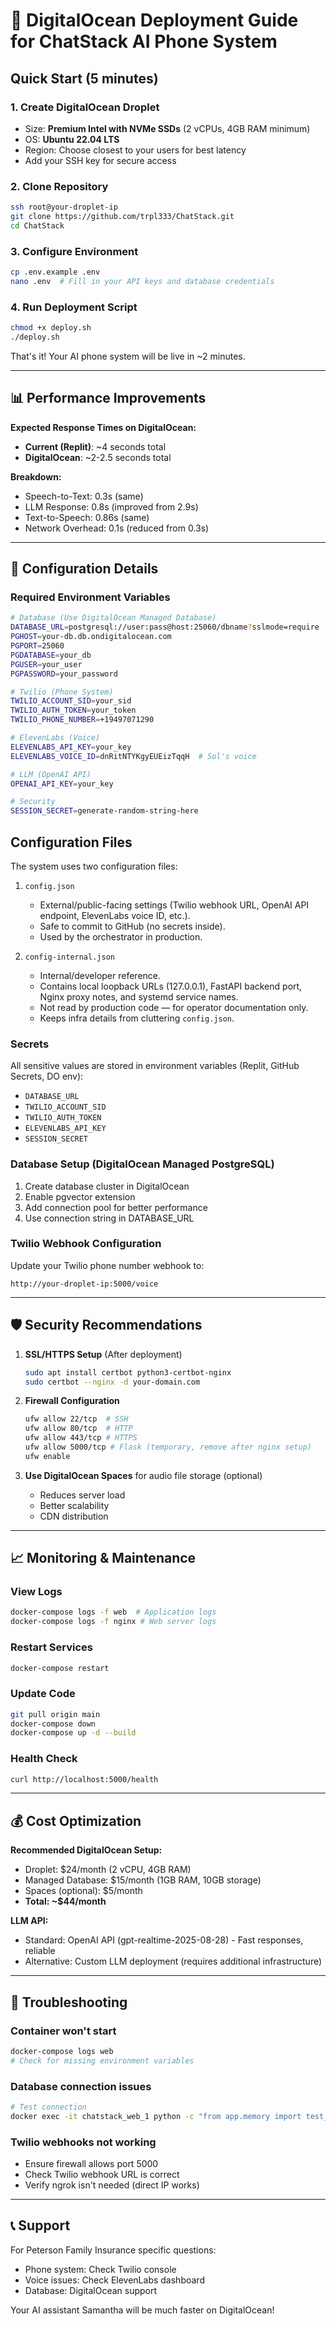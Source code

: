 # 🚀 DigitalOcean Deployment Guide for ChatStack AI Phone System

## Quick Start (5 minutes)

### 1. Create DigitalOcean Droplet
- Size: **Premium Intel with NVMe SSDs** (2 vCPUs, 4GB RAM minimum)
- OS: **Ubuntu 22.04 LTS**
- Region: Choose closest to your users for best latency
- Add your SSH key for secure access

### 2. Clone Repository
```bash
ssh root@your-droplet-ip
git clone https://github.com/trpl333/ChatStack.git
cd ChatStack
```

### 3. Configure Environment
```bash
cp .env.example .env
nano .env  # Fill in your API keys and database credentials
```

### 4. Run Deployment Script
```bash
chmod +x deploy.sh
./deploy.sh
```

That's it! Your AI phone system will be live in ~2 minutes.

---

## 📊 Performance Improvements

**Expected Response Times on DigitalOcean:**
- **Current (Replit)**: ~4 seconds total
- **DigitalOcean**: ~2-2.5 seconds total

**Breakdown:**
- Speech-to-Text: 0.3s (same)
- LLM Response: 0.8s (improved from 2.9s)
- Text-to-Speech: 0.86s (same)
- Network Overhead: 0.1s (reduced from 0.3s)

---

## 🔧 Configuration Details

### Required Environment Variables
```bash
# Database (Use DigitalOcean Managed Database)
DATABASE_URL=postgresql://user:pass@host:25060/dbname?sslmode=require
PGHOST=your-db.db.ondigitalocean.com
PGPORT=25060
PGDATABASE=your_db
PGUSER=your_user
PGPASSWORD=your_password

# Twilio (Phone System)
TWILIO_ACCOUNT_SID=your_sid
TWILIO_AUTH_TOKEN=your_token
TWILIO_PHONE_NUMBER=+19497071290

# ElevenLabs (Voice)
ELEVENLABS_API_KEY=your_key
ELEVENLABS_VOICE_ID=dnRitNTYKgyEUEizTqqH  # Sol's voice

# LLM (OpenAI API)
OPENAI_API_KEY=your_key

# Security
SESSION_SECRET=generate-random-string-here
```
## Configuration Files

The system uses two configuration files:

1. `config.json`  
   - External/public-facing settings (Twilio webhook URL, OpenAI API endpoint, ElevenLabs voice ID, etc.).  
   - Safe to commit to GitHub (no secrets inside).  
   - Used by the orchestrator in production.

2. `config-internal.json`  
   - Internal/developer reference.  
   - Contains local loopback URLs (127.0.0.1), FastAPI backend port, Nginx proxy notes, and systemd service names.  
   - Not read by production code — for operator documentation only.  
   - Keeps infra details from cluttering `config.json`.

### Secrets

All sensitive values are stored in environment variables (Replit, GitHub Secrets, DO env):

- `DATABASE_URL`
- `TWILIO_ACCOUNT_SID`
- `TWILIO_AUTH_TOKEN`
- `ELEVENLABS_API_KEY`
- `SESSION_SECRET`

### Database Setup (DigitalOcean Managed PostgreSQL)
1. Create database cluster in DigitalOcean
2. Enable pgvector extension
3. Add connection pool for better performance
4. Use connection string in DATABASE_URL

### Twilio Webhook Configuration
Update your Twilio phone number webhook to:
```
http://your-droplet-ip:5000/voice
```

---

## 🛡️ Security Recommendations

1. **SSL/HTTPS Setup** (After deployment)
   ```bash
   sudo apt install certbot python3-certbot-nginx
   sudo certbot --nginx -d your-domain.com
   ```

2. **Firewall Configuration**
   ```bash
   ufw allow 22/tcp  # SSH
   ufw allow 80/tcp  # HTTP
   ufw allow 443/tcp # HTTPS
   ufw allow 5000/tcp # Flask (temporary, remove after nginx setup)
   ufw enable
   ```

3. **Use DigitalOcean Spaces** for audio file storage (optional)
   - Reduces server load
   - Better scalability
   - CDN distribution

---

## 📈 Monitoring & Maintenance

### View Logs
```bash
docker-compose logs -f web  # Application logs
docker-compose logs -f nginx # Web server logs
```

### Restart Services
```bash
docker-compose restart
```

### Update Code
```bash
git pull origin main
docker-compose down
docker-compose up -d --build
```

### Health Check
```bash
curl http://localhost:5000/health
```

---

## 💰 Cost Optimization

**Recommended DigitalOcean Setup:**
- Droplet: $24/month (2 vCPU, 4GB RAM)
- Managed Database: $15/month (1GB RAM, 10GB storage)
- Spaces (optional): $5/month
- **Total: ~$44/month**

**LLM API:**
- Standard: OpenAI API (gpt-realtime-2025-08-28) - Fast responses, reliable
- Alternative: Custom LLM deployment (requires additional infrastructure)

---

## 🚨 Troubleshooting

### Container won't start
```bash
docker-compose logs web
# Check for missing environment variables
```

### Database connection issues
```bash
# Test connection
docker exec -it chatstack_web_1 python -c "from app.memory import test_connection; test_connection()"
```

### Twilio webhooks not working
- Ensure firewall allows port 5000
- Check Twilio webhook URL is correct
- Verify ngrok isn't needed (direct IP works)

---

## 📞 Support

For Peterson Family Insurance specific questions:
- Phone system: Check Twilio console
- Voice issues: Check ElevenLabs dashboard
- Database: DigitalOcean support

Your AI assistant Samantha will be much faster on DigitalOcean!
